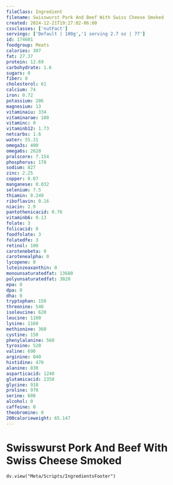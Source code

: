 ```yaml
---
fileClass: Ingredient
filename: Swisswurst Pork And Beef With Swiss Cheese Smoked
created: 2024-12-21T19:27:02-06:00
cssclasses: ['nutFact']
servings: ['Default | 100g','1 serving 2.7 oz | 77']
id: 174601
foodgroup: Meats
calories: 307
fat: 27.37
protein: 12.69
carbohydrate: 1.6
sugars: 0
fiber: 0
cholesterol: 61
calcium: 74
iron: 0.72
potassium: 206
magnesium: 13
vitaminaiu: 334
vitaminarae: 100
vitaminc: 0
vitaminb12: 1.73
netcarbs: 1.6
water: 55.31
omega3s: 400
omega6s: 2620
pralscore: 7.154
phosphorus: 178
sodium: 827
zinc: 2.25
copper: 0.07
manganese: 0.032
selenium: 7.5
thiamin: 0.249
riboflavin: 0.16
niacin: 2.9
pantothenicacid: 0.76
vitaminb6: 0.13
folate: 3
folicacid: 0
foodfolate: 3
folatedfe: 3
retinol: 100
carotenebeta: 0
carotenealpha: 0
lycopene: 0
luteinzeaxanthin: 0
monounsaturatedfat: 13680
polyunsaturatedfat: 3020
epa: 0
dpa: 0
dha: 0
tryptophan: 150
threonine: 540
isoleucine: 620
leucine: 1100
lysine: 1160
methionine: 360
cystine: 150
phenylalanine: 560
tyrosine: 520
valine: 690
arginine: 840
histidine: 470
alanine: 830
asparticacid: 1240
glutamicacid: 2350
glycine: 910
proline: 970
serine: 600
alcohol: 0
caffeine: 0
theobromine: 0
200calorieweight: 65.147
---
```


# Swisswurst Pork And Beef With Swiss Cheese Smoked

```dataviewjs
dv.view("Meta/Scripts/IngredientsFooter")
```